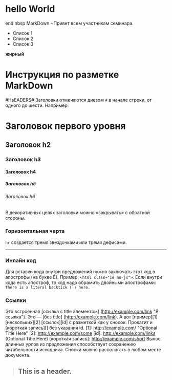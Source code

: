 # hello World
end nbsp
MarkDown
~Привет всем участникам семинара.
* Список 1
* Список 2
* Список 3

**жирный**






# Инструкция по разметке MarkDown

#HsEADERS#
Заголовки отмечаются диезом `#` в начале строки, от
одного до шести. Например:
# Заголовок первого уровня #
## Заголовок h2
### Заголовок h3
#### Заголовок h4
##### Заголовок h5
###### Заголовок h6
В декоративных целях заголовки можно «закрывать» с
обратной стороны.

### Горизонтальная черта

`hr` создается тремя звездочками или тремя дефисами.
***

### Инлайн код
Для вставки кода внутри предложений нужно заключать этот
код в апострофы (на букве Ё). Пример: `<html class="ie
no-js">`.
Если внутри кода есть апостроф, то код надо обрамить
двойными апострофами: ``There is a literal backtick (`)
here.``

### Ссылки
Это встроенная [ссылка с title элементом]
(http://example.com/link "Я ссылка"). Это — [без title]
(http://example.com/link).
А вот [пример][1] [нескольких][2] [ссылок][id] с
разметкой как у сносок. Прокатит и [короткая запись][]
без указания id.
[1]: http://example.com/ "Optional Title Here"
[2]: http://example.com/some
[id]: http://example.com/links (Optional Title Here)
[короткая запись]: http://example.com/short
Вынос длинных урлов из предложения способствует
сохранению читабельности исходника. Сноски можно
располагать в любом месте документа.

> ## This is a header.






